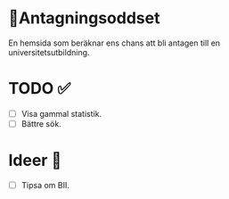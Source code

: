 # 🎲Antagningsoddset

En hemsida som beräknar ens chans att bli antagen till en universitetsutbildning.

# TODO ✅

- [ ] Visa gammal statistik.
- [ ] Bättre sök.

# Ideer 💭
- [ ] Tipsa om BII.
